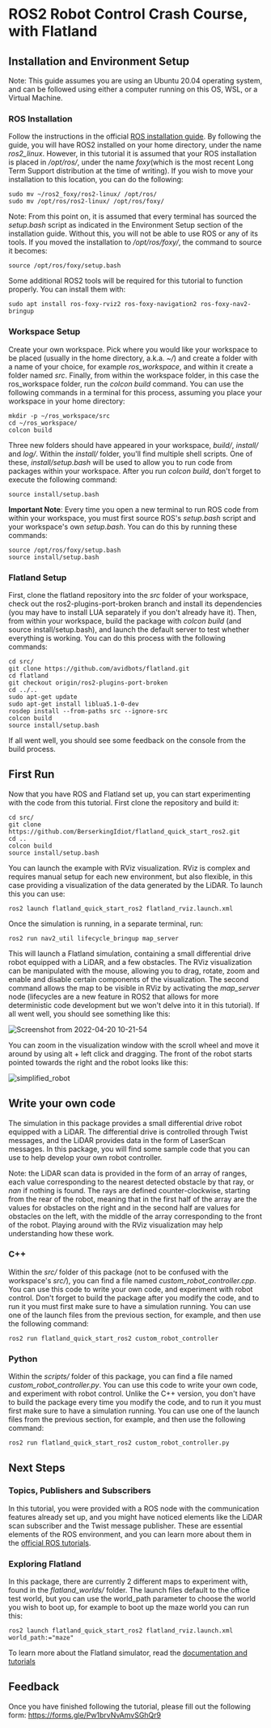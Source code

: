 # ROS2 Robot Control Crash Course, with Flatland

## Installation and Environment Setup

Note: This guide assumes you are using an Ubuntu 20.04 operating system, and can be followed using either a computer running on this OS, WSL, or a Virtual Machine.

### ROS Installation

Follow the instructions in the official [ROS installation guide](http://docs.ros.org/en/foxy/Installation/Ubuntu-Install-Debians.html). By following the guide, you will have ROS2 installed on your home directory, under the name _ros2\_linux_. However, in this tutorial it is assumed that your ROS installation is placed in _/opt/ros/_, under the name _foxy_(which is the most recent Long Term Support distribution at the time of writing). If you wish to move your installation to this location, you can do the following:
```
sudo mv ~/ros2_foxy/ros2-linux/ /opt/ros/
sudo mv /opt/ros/ros2-linux/ /opt/ros/foxy/
```

Note: From this point on, it is assumed that every terminal has sourced the _setup.bash_ script as indicated in the Environment Setup section of the installation guide. Without this, you will not be able to use ROS or any of its tools. If you moved the installation to _/opt/ros/foxy/_, the command to source it becomes:
```
source /opt/ros/foxy/setup.bash
```

Some additional ROS2 tools will be required for this tutorial to function properly. You can install them with:
```
sudo apt install ros-foxy-rviz2 ros-foxy-navigation2 ros-foxy-nav2-bringup
```

### Workspace Setup

Create your own workspace. Pick where you would like your workspace to be placed (usually in the home directory, a.k.a. _~/_) and create a folder with a name of your choice, for example _ros\_workspace_, and within it create a folder named _src_. Finally, from within the workspace folder, in this case the ros_workspace folder, run the _colcon build_ command. You can use the following commands in a terminal for this process, assuming you place your workspace in your home directory:

```
mkdir -p ~/ros_workspace/src
cd ~/ros_workspace/
colcon build
```

Three new folders should have appeared in your workspace, _build/_, _install/_ and _log/_. Within the _install/_ folder, you'll find multiple shell scripts. One of these, _install/setup.bash_ will be used to allow you to run code from packages within your workspace. After you run _colcon build_, don't forget to execute the following command:

```
source install/setup.bash
```

**Important Note**: Every time you open a new terminal to run ROS code from within your workspace, you must first source ROS's _setup.bash_ script and your workspace's own _setup.bash_. You can do this by running these commands:

```
source /opt/ros/foxy/setup.bash
source install/setup.bash
```

### Flatland Setup

First, clone the flatland repository into the _src_ folder of your workspace, check out the ros2-plugins-port-broken branch and install its dependencies (you may have to install LUA separately if you don't already have it). Then, from within your workspace, build the package with _colcon build_ (and source install/setup.bash), and launch the default server to test whether everything is working. You can do this process with the following commands:

```
cd src/
git clone https://github.com/avidbots/flatland.git
cd flatland
git checkout origin/ros2-plugins-port-broken
cd ../..
sudo apt-get update
sudo apt-get install liblua5.1-0-dev
rosdep install --from-paths src --ignore-src
colcon build
source install/setup.bash
```

If all went well, you should see some feedback on the console from the build process.

## First Run

Now that you have ROS and Flatland set up, you can start experimenting with the code from this tutorial. First clone the repository and build it:
```
cd src/
git clone https://github.com/BerserkingIdiot/flatland_quick_start_ros2.git
cd ..
colcon build
source install/setup.bash
```
You can launch the example with RViz visualization. RViz is complex and requires manual setup for each new environment, but also flexible, in this case providing a visualization of the data generated by the LiDAR. To launch this you can use:
```
ros2 launch flatland_quick_start_ros2 flatland_rviz.launch.xml
```
Once the simulation is running, in a separate terminal, run:
```
ros2 run nav2_util lifecycle_bringup map_server
```

This will launch a Flatland simulation, containing a small differential drive robot equipped with a LiDAR, and a few obstacles. The RViz visualization can be manipulated with the mouse, allowing you to drag, rotate, zoom and enable and disable certain components of the visualization. The second command allows the map to be visible in RViz by activating the _map\_server_ node (lifecycles are a new feature in ROS2 that allows for more deterministic code development but we won't delve into it in this tutorial). If all went well, you should see something like this:

![Screenshot from 2022-04-20 10-21-54](https://user-images.githubusercontent.com/38168315/164197521-1b16f6f1-7871-43c3-a3a0-69547c89ff2a.png)

You can zoom in the visualization window with the scroll wheel and move it around by using alt + left click and dragging. The front of the robot starts pointed towards the right and the robot looks like this:

![simplified_robot](https://user-images.githubusercontent.com/38168315/175785792-73b931b9-7859-42ff-8570-dd36f6a99a51.png)

## Write your own code

The simulation in this package provides a small differential drive robot equipped with a LiDAR. The differential drive is controlled through Twist messages, and the LiDAR provides data in the form of LaserScan messages. In this package, you will find some sample code that you can use to help develop your own robot controller.

Note: the LiDAR scan data is provided in the form of an array of ranges, each value corresponding to the nearest detected obstacle by that ray, or _nan_ if nothing is found. The rays are defined counter-clockwise, starting from the rear of the robot, meaning that in the first half of the array are the values for obstacles on the right and in the second half are values for obstacles on the left, with the middle of the array corresponding to the front of the robot. Playing around with the RViz visualization may help understanding how these work.

### C++

Within the _src/_ folder of this package (not to be confused with the workspace's _src/_), you can find a file named _custom\_robot\_controller.cpp_. You can use this code to write your own code, and experiment with robot control. Don't forget to build the package after you modify the code, and to run it you must first make sure to have a simulation running. You can use one of the launch files from the previous section, for example, and then use the following command:
```
ros2 run flatland_quick_start_ros2 custom_robot_controller
```
 
### Python

Within the _scripts/_ folder of this package, you can find a file named _custom\_robot\_controller.py_. You can use this code to write your own code, and experiment with robot control. Unlike the C++ version, you don't have to build the package every time you modify the code, and to run it you must first make sure to have a simulation running. You can use one of the launch files from the previous section, for example, and then use the following command:
```
ros2 run flatland_quick_start_ros2 custom_robot_controller.py
```

## Next Steps

### Topics, Publishers and Subscribers

In this tutorial, you were provided with a ROS node with the communication features already set up, and you might have noticed elements like the LiDAR scan subscriber and the Twist message publisher. These are essential elements of the ROS environment, and you can learn more about them in the [official ROS tutorials](https://docs.ros.org/en/foxy/Tutorials.html).

### Exploring Flatland

In this package, there are currently 2 different maps to experiment with, found in the _flatland\_worlds/_ folder. The launch files default to the office test world, but you can use the world_path parameter to choose the world you wish to boot up, for example to boot up the maze world you can run this:
```
ros2 launch flatland_quick_start_ros2 flatland_rviz.launch.xml world_path:="maze" 
```

To learn more about the Flatland simulator, read the [documentation and tutorials](https://flatland-simulator.readthedocs.io/en/latest/)

## Feedback

Once you have finished following the tutorial, please fill out the following form: https://forms.gle/Pw1brvNvAmvSGhQr9
